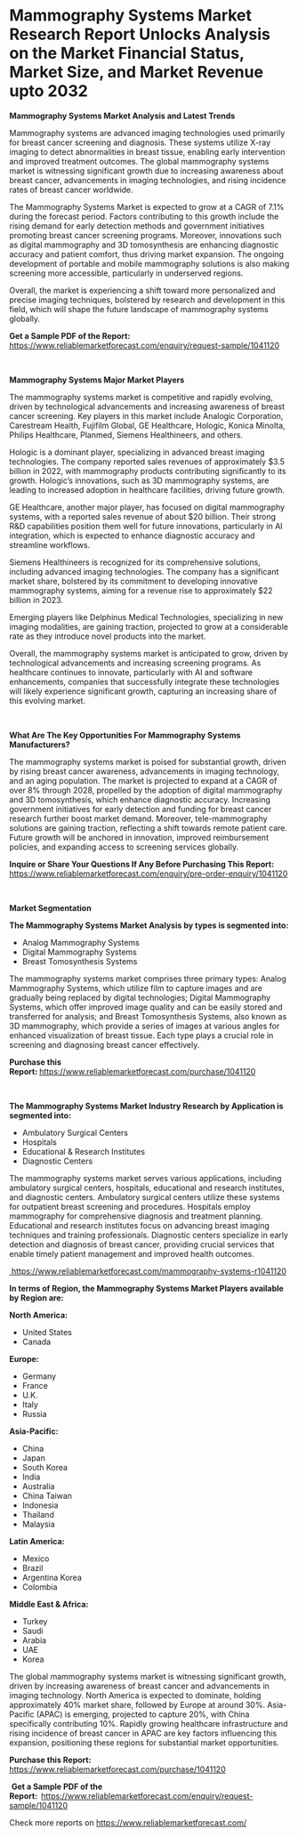<p><h1>Mammography Systems Market Research Report Unlocks Analysis on the Market Financial Status, Market Size, and Market Revenue upto 2032</h1></p><p><strong>Mammography Systems Market Analysis and Latest Trends</strong></p>
<p><p>Mammography systems are advanced imaging technologies used primarily for breast cancer screening and diagnosis. These systems utilize X-ray imaging to detect abnormalities in breast tissue, enabling early intervention and improved treatment outcomes. The global mammography systems market is witnessing significant growth due to increasing awareness about breast cancer, advancements in imaging technologies, and rising incidence rates of breast cancer worldwide.</p><p>The Mammography Systems Market is expected to grow at a CAGR of 7.1% during the forecast period. Factors contributing to this growth include the rising demand for early detection methods and government initiatives promoting breast cancer screening programs. Moreover, innovations such as digital mammography and 3D tomosynthesis are enhancing diagnostic accuracy and patient comfort, thus driving market expansion. The ongoing development of portable and mobile mammography solutions is also making screening more accessible, particularly in underserved regions. </p><p>Overall, the market is experiencing a shift toward more personalized and precise imaging techniques, bolstered by research and development in this field, which will shape the future landscape of mammography systems globally.</p></p>
<p><strong>Get a Sample PDF of the Report:&nbsp;</strong> <a href="https://www.reliablemarketforecast.com/enquiry/request-sample/1041120?utm_campaign=2308&utm_medium=2&utm_source=Github&utm_content=ia&utm_term=03032025&utm_id=mammography-systems">https://www.reliablemarketforecast.com/enquiry/request-sample/1041120</a></p>
<p>&nbsp;</p>
<p><strong>Mammography Systems Major Market Players</strong></p>
<p><p>The mammography systems market is competitive and rapidly evolving, driven by technological advancements and increasing awareness of breast cancer screening. Key players in this market include Analogic Corporation, Carestream Health, Fujifilm Global, GE Healthcare, Hologic, Konica Minolta, Philips Healthcare, Planmed, Siemens Healthineers, and others.</p><p>Hologic is a dominant player, specializing in advanced breast imaging technologies. The company reported sales revenues of approximately $3.5 billion in 2022, with mammography products contributing significantly to its growth. Hologic’s innovations, such as 3D mammography systems, are leading to increased adoption in healthcare facilities, driving future growth.</p><p>GE Healthcare, another major player, has focused on digital mammography systems, with a reported sales revenue of about $20 billion. Their strong R&D capabilities position them well for future innovations, particularly in AI integration, which is expected to enhance diagnostic accuracy and streamline workflows.</p><p>Siemens Healthineers is recognized for its comprehensive solutions, including advanced imaging technologies. The company has a significant market share, bolstered by its commitment to developing innovative mammography systems, aiming for a revenue rise to approximately $22 billion in 2023.</p><p>Emerging players like Delphinus Medical Technologies, specializing in new imaging modalities, are gaining traction, projected to grow at a considerable rate as they introduce novel products into the market.</p><p>Overall, the mammography systems market is anticipated to grow, driven by technological advancements and increasing screening programs. As healthcare continues to innovate, particularly with AI and software enhancements, companies that successfully integrate these technologies will likely experience significant growth, capturing an increasing share of this evolving market.</p></p>
<p>&nbsp;</p>
<p><strong>What Are The Key Opportunities For Mammography Systems Manufacturers?</strong></p>
<p><p>The mammography systems market is poised for substantial growth, driven by rising breast cancer awareness, advancements in imaging technology, and an aging population. The market is projected to expand at a CAGR of over 8% through 2028, propelled by the adoption of digital mammography and 3D tomosynthesis, which enhance diagnostic accuracy. Increasing government initiatives for early detection and funding for breast cancer research further boost market demand. Moreover, tele-mammography solutions are gaining traction, reflecting a shift towards remote patient care. Future growth will be anchored in innovation, improved reimbursement policies, and expanding access to screening services globally.</p></p>
<p><strong>Inquire or Share Your Questions If Any Before Purchasing This Report:</strong> <a href="https://www.reliablemarketforecast.com/enquiry/pre-order-enquiry/1041120?utm_campaign=2308&utm_medium=2&utm_source=Github&utm_content=ia&utm_term=03032025&utm_id=mammography-systems">https://www.reliablemarketforecast.com/enquiry/pre-order-enquiry/1041120</a></p>
<p>&nbsp;</p>
<p><strong>Market Segmentation</strong></p>
<p><strong>The Mammography Systems Market Analysis by types is segmented into:</strong></p>
<p><ul><li>Analog Mammography Systems</li><li>Digital Mammography Systems</li><li>Breast Tomosynthesis Systems</li></ul></p>
<p><p>The mammography systems market comprises three primary types: Analog Mammography Systems, which utilize film to capture images and are gradually being replaced by digital technologies; Digital Mammography Systems, which offer improved image quality and can be easily stored and transferred for analysis; and Breast Tomosynthesis Systems, also known as 3D mammography, which provide a series of images at various angles for enhanced visualization of breast tissue. Each type plays a crucial role in screening and diagnosing breast cancer effectively.</p></p>
<p><strong>Purchase this Report:&nbsp;</strong><a href="https://www.reliablemarketforecast.com/purchase/1041120?utm_campaign=2308&utm_medium=2&utm_source=Github&utm_content=ia&utm_term=03032025&utm_id=mammography-systems">https://www.reliablemarketforecast.com/purchase/1041120</a></p>
<p>&nbsp;</p>
<p><strong>The Mammography Systems Market Industry Research by Application is segmented into:</strong></p>
<p><ul><li>Ambulatory Surgical Centers</li><li>Hospitals</li><li>Educational & Research Institutes</li><li>Diagnostic Centers</li></ul></p>
<p><p>The mammography systems market serves various applications, including ambulatory surgical centers, hospitals, educational and research institutes, and diagnostic centers. Ambulatory surgical centers utilize these systems for outpatient breast screening and procedures. Hospitals employ mammography for comprehensive diagnosis and treatment planning. Educational and research institutes focus on advancing breast imaging techniques and training professionals. Diagnostic centers specialize in early detection and diagnosis of breast cancer, providing crucial services that enable timely patient management and improved health outcomes.</p></p>
<p><a href="https://www.reliablemarketforecast.com/mammography-systems-r1041120?utm_campaign=2308&utm_medium=2&utm_source=Github&utm_content=ia&utm_term=03032025&utm_id=mammography-systems">&nbsp;https://www.reliablemarketforecast.com/mammography-systems-r1041120</a></p>
<p><strong>In terms of Region, the Mammography Systems Market Players available by Region are:</strong></p>
<p>
    <p> <strong> North America: </strong>
        <ul>
            <li>United States</li>
            <li>Canada</li>
        </ul>
        </p> 
    <p> <strong> Europe: </strong>
        <ul>
            <li>Germany</li>
            <li>France</li>
            <li>U.K.</li>
            <li>Italy</li>
            <li>Russia</li>
        </ul>
        </p> 
    <p> <strong> Asia-Pacific: </strong>
        <ul>
            <li>China</li>
            <li>Japan</li>
            <li>South Korea</li>
            <li>India</li>
            <li>Australia</li>
            <li>China Taiwan</li>
            <li>Indonesia</li>
            <li>Thailand</li>
            <li>Malaysia</li>
        </ul>
        </p> 
    <p> <strong> Latin America: </strong>
        <ul>
            <li>Mexico</li>
            <li>Brazil</li>
            <li>Argentina Korea</li>
            <li>Colombia</li>
        </ul>
        </p> 
    <p> <strong> Middle East & Africa: </strong>
        <ul>
            <li>Turkey</li>
            <li>Saudi</li>
            <li>Arabia</li>
            <li>UAE</li>
            <li>Korea</li>
        </ul>
    </p>
    </p>
<p><p>The global mammography systems market is witnessing significant growth, driven by increasing awareness of breast cancer and advancements in imaging technology. North America is expected to dominate, holding approximately 40% market share, followed by Europe at around 30%. Asia-Pacific (APAC) is emerging, projected to capture 20%, with China specifically contributing 10%. Rapidly growing healthcare infrastructure and rising incidence of breast cancer in APAC are key factors influencing this expansion, positioning these regions for substantial market opportunities.</p></p>
<p><strong>Purchase this Report: </strong><a href="https://www.reliablemarketforecast.com/purchase/1041120?utm_campaign=2308&utm_medium=2&utm_source=Github&utm_content=ia&utm_term=03032025&utm_id=mammography-systems">https://www.reliablemarketforecast.com/purchase/1041120</a></p>
<p>&nbsp;<strong>Get a Sample PDF of the Report:&nbsp;&nbsp;</strong><a href="https://www.reliablemarketforecast.com/enquiry/request-sample/1041120?utm_campaign=2308&utm_medium=2&utm_source=Github&utm_content=ia&utm_term=03032025&utm_id=mammography-systems">https://www.reliablemarketforecast.com/enquiry/request-sample/1041120</a></p>
<p><strong></strong></p>
<p>Check more reports on <a href="https://www.reliablemarketforecast.com/?utm_campaign=2308&utm_medium=2&utm_source=Github&utm_content=ia&utm_term=03032025&utm_id=mammography-systems">https://www.reliablemarketforecast.com/</a></p>